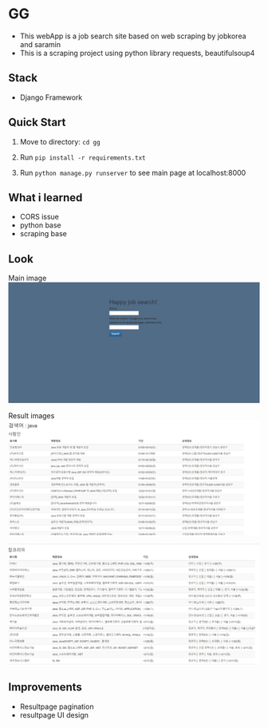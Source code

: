 # GG

* This webApp is a job search site based on web scraping by jobkorea and saramin
* This is a scraping project using python library requests, beautifulsoup4

## Stack

* Django Framework

## Quick Start

1. Move to directory: ```cd gg```

2. Run ```pip install -r requirements.txt```

3. Run ```python manage.py runserver``` to see main page at localhost:8000


## What i learned

* CORS issue
* python base
* scraping base


## Look

Main image
![1](./images/mainGG.JPG)

Result images
![2](./images/resultGG.JPG)



![3](./images/resultGG2.JPG)

## Improvements

* Resultpage pagination
* resultpage UI design

